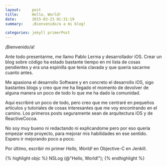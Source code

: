 ```yaml
---
layout:     post
title:      Hello, World!
date:       2015-03-23 01:31:19
summary:    ¡Bienvenido/a a mi blog!

categories: jekyll primerPost
---
```


¡Bienvenido/a! 

Ante todo presentarme, me llamo Pablo Lerma y desarrollador iOS. Crear un blog sobre código ha estado bastante tiempo en mi lista de cosas pendientes y era una espinilla que tenía clavada y que quería sacarme cuanto antes. 

Me apasiona el desarrollo Software y en concreto el desarrollo iOS, sigo bastantes blogs y creo que me ha llegado el momento de devolver de alguna manera un poco de todo lo que me ha dado la comunidad. 

Aquí escribiré un poco de todo, pero creo que me centraré en pequeños artículos y tutoriales de cosas interesantes que me voy encontrando en el camino. Los primeros posts seguramente sean de arquitectura iOS y de ReactiveCocoa.

No soy muy bueno ni redactando ni explicandome pero por eso quería empezar este proyecto, para mejorar mis habilidades en ese sentido. Espero ir mejorando poco a poco.

Por último, escribir mi primer _Hello, World!_ en Objective-C en Jenkill.

{% highlight objc %}
NSLog (@"Hello, World!");
{% endhighlight %}